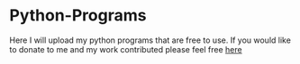 # Python-Programs
Here I will upload my python programs that are free to use.
If you would like to donate to me and my work contributed please feel free <a href="https://paypal.me/DillonPines?locale.x=en_US">here</a></em></span></p>
